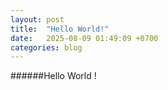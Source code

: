 ```yaml
---
layout: post
title:  "Hello World!"
date:   2025-08-09 01:49:09 +0700
categories: blog
---
```

######Hello World !
